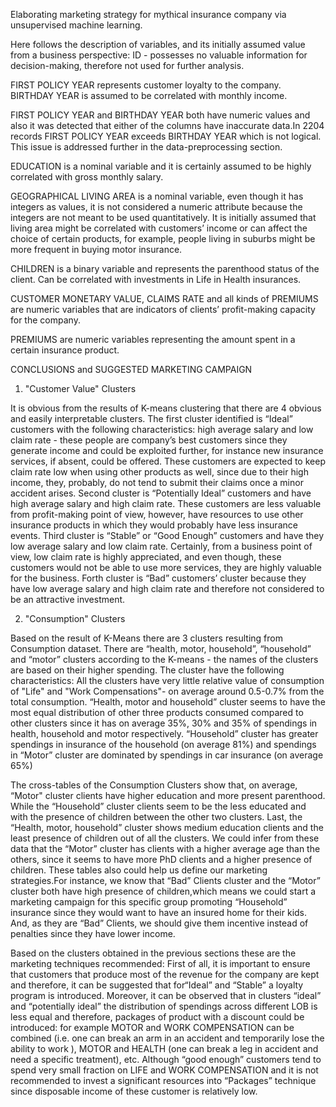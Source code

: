 
Elaborating marketing strategy for mythical insurance company via unsupervised machine learning.
 
Here follows the description of variables, and its initially assumed value from a business perspective:
ID - possesses no valuable information for decision-making, therefore not used for further analysis.

FIRST POLICY YEAR represents customer loyalty to the company. BIRTHDAY YEAR is assumed to be correlated with monthly income. 

FIRST POLICY YEAR and BIRTHDAY YEAR both have numeric values and also it was detected that either of the columns have inaccurate data.In 2204 records FIRST POLICY YEAR exceeds BIRTHDAY YEAR which is not logical. This issue is addressed further in the data-preprocessing section.

EDUCATION is a nominal variable and it is certainly assumed to be highly correlated with gross monthly salary.

GEOGRAPHICAL LIVING AREA is a nominal variable, even though it has integers as values, it is not considered a numeric attribute because the integers are not meant to be used quantitatively. It is initially assumed that living area might be correlated with customers’ income or can affect the choice of certain products, for example, people living in suburbs might be more frequent in buying motor insurance.

CHILDREN is a binary variable and represents the parenthood status of the client. Can be correlated with investments in Life in Health insurances.

CUSTOMER MONETARY VALUE, CLAIMS RATE and all kinds of PREMIUMS are numeric variables that are indicators of clients’ profit-making capacity for the company.

PREMIUMS are numeric variables representing the amount spent in a certain insurance product.

CONCLUSIONS and SUGGESTED MARKETING CAMPAIGN

1. "Customer Value" Clusters

It is obvious from the results of K-means clustering that there are 4 obvious and easily interpretable clusters.
The first cluster identified is “Ideal” customers with the following characteristics: high average salary and low claim rate - these people are company’s best customers since they generate income and could be exploited further, for instance new insurance services, if absent, could be offered. These customers are expected to keep claim rate low when using other products as well, since due to their high income, they, probably, do not tend to submit their claims once a minor accident arises.
Second cluster is “Potentially Ideal” customers and have high average salary and high claim rate. These customers are less valuable from profit-making point of view, however, have resources to use other insurance products in which they would probably have less insurance events.
Third cluster is “Stable” or “Good Enough” customers and have they low average salary and low claim rate. Certainly, from a business point of view, low claim rate is highly appreciated, and even though, these customers would not be able to use more services, they are highly valuable for the business.
Forth cluster is “Bad” customers’ cluster because they have low average salary and high claim rate and therefore not considered to be an attractive investment.

2. "Consumption" Clusters

Based on the result of K-Means there are 3 clusters resulting from Consumption dataset. There are “health, motor, household”, “household” and “motor” clusters  according to the K-means - the names of the clusters are based on their higher spending.
The cluster have the following characteristics:
All the clusters have very little relative value of consumption of "Life" and "Work Compensations"- on average around 0.5-0.7% from the total consumption.
“Health, motor and household” cluster seems to have the most equal distribution of other three products consumed compared to other clusters since it has on average 35%, 30% and 35% of spendings in health, household and motor respectively.
“Household” cluster has greater spendings in insurance of the household (on average 81%) and spendings in “Motor” cluster are dominated by spendings in car insurance (on average 65%)

The cross-tables of the Consumption Clusters show that, on average, “Motor" cluster clients have higher education and more present parenthood.
While the “Household” cluster clients seem to be the less educated and with the presence of children between the other two clusters. 
Last, the “Health, motor, household” cluster shows medium education clients and the least presence of children out of all the clusters.
We could infer from these data that the “Motor” cluster has clients with a higher average age than the others, since it seems to have more PhD clients and 
a higher presence of children.
These tables also could help us define our marketing strategies.For instance, we know that “Bad” Clients cluster and the “Motor” cluster both have high 
presence of children,which means we could start a marketing campaign for this specific group promoting “Household” insurance since they would want to have 
an insured home for their kids. And, as they are “Bad” Clients, we should give them incentive instead of penalties since they have lower income.

Based on the clusters obtained in the previous sections these are the marketing techniques recommended:
First of all, it is important to ensure that customers that produce most of the revenue for the company are kept and therefore, it can be suggested that for“Ideal” and “Stable” a loyalty program is introduced.
Moreover, it can be observed  that in clusters “ideal” and “potentially ideal” the distribution of spendings across different LOB is less equal and therefore, packages of product with a discount could be introduced: for example MOTOR and WORK COMPENSATION can be combined (i.e. one can break an arm in an accident and temporarily lose the ability to work ), MOTOR and HEALTH (one can break a leg in accident and need a specific treatment), etc.
Although “good enough” customers tend to spend very small fraction on LIFE and WORK COMPENSATION and it is not recommended to invest a significant resources into “Packages” technique since disposable income of these customer is relatively low.
